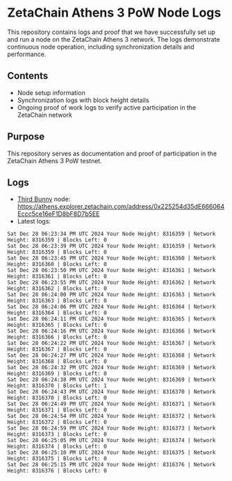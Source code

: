 # ZetaChain Athens 3 PoW Node Logs
This repository contains logs and proof that we have successfully set up and run a node on the ZetaChain Athens 3 network. The logs demonstrate continuous node operation, including synchronization details and performance.

## Contents
- Node setup information
- Synchronization logs with block height details
- Ongoing proof of work logs to verify active participation in the ZetaChain network

## Purpose
This repository serves as documentation and proof of participation in the ZetaChain Athens 3 PoW testnet.

## Logs

- [Third Bunny](https://thirdbunny.xyz/) node: https://athens.explorer.zetachain.com/address/0x225254d35dE666064Eccc5ce16eF1D8bF8D7b5EE
- Latest logs:
```
Sat Dec 28 06:23:34 PM UTC 2024 Your Node Height: 8316359 | Network Height: 8316359 | Blocks Left: 0
Sat Dec 28 06:23:39 PM UTC 2024 Your Node Height: 8316359 | Network Height: 8316359 | Blocks Left: 0
Sat Dec 28 06:23:45 PM UTC 2024 Your Node Height: 8316360 | Network Height: 8316360 | Blocks Left: 0
Sat Dec 28 06:23:50 PM UTC 2024 Your Node Height: 8316361 | Network Height: 8316361 | Blocks Left: 0
Sat Dec 28 06:23:55 PM UTC 2024 Your Node Height: 8316362 | Network Height: 8316362 | Blocks Left: 0
Sat Dec 28 06:24:00 PM UTC 2024 Your Node Height: 8316363 | Network Height: 8316363 | Blocks Left: 0
Sat Dec 28 06:24:06 PM UTC 2024 Your Node Height: 8316364 | Network Height: 8316364 | Blocks Left: 0
Sat Dec 28 06:24:11 PM UTC 2024 Your Node Height: 8316365 | Network Height: 8316365 | Blocks Left: 0
Sat Dec 28 06:24:16 PM UTC 2024 Your Node Height: 8316366 | Network Height: 8316366 | Blocks Left: 0
Sat Dec 28 06:24:22 PM UTC 2024 Your Node Height: 8316367 | Network Height: 8316367 | Blocks Left: 0
Sat Dec 28 06:24:27 PM UTC 2024 Your Node Height: 8316368 | Network Height: 8316368 | Blocks Left: 0
Sat Dec 28 06:24:32 PM UTC 2024 Your Node Height: 8316369 | Network Height: 8316369 | Blocks Left: 0
Sat Dec 28 06:24:38 PM UTC 2024 Your Node Height: 8316369 | Network Height: 8316370 | Blocks Left: 1
Sat Dec 28 06:24:43 PM UTC 2024 Your Node Height: 8316370 | Network Height: 8316370 | Blocks Left: 0
Sat Dec 28 06:24:49 PM UTC 2024 Your Node Height: 8316371 | Network Height: 8316371 | Blocks Left: 0
Sat Dec 28 06:24:54 PM UTC 2024 Your Node Height: 8316372 | Network Height: 8316372 | Blocks Left: 0
Sat Dec 28 06:24:59 PM UTC 2024 Your Node Height: 8316373 | Network Height: 8316373 | Blocks Left: 0
Sat Dec 28 06:25:05 PM UTC 2024 Your Node Height: 8316374 | Network Height: 8316374 | Blocks Left: 0
Sat Dec 28 06:25:10 PM UTC 2024 Your Node Height: 8316375 | Network Height: 8316375 | Blocks Left: 0
Sat Dec 28 06:25:15 PM UTC 2024 Your Node Height: 8316376 | Network Height: 8316376 | Blocks Left: 0
```
